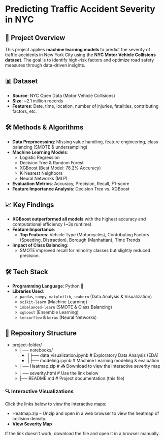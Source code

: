 # Predicting Traffic Accident Severity in NYC

## 🚀 Project Overview
This project applies **machine learning models** to predict the severity of traffic accidents in New York City using the **NYC Motor Vehicle Collisions dataset**. The goal is to identify high-risk factors and optimize road safety measures through data-driven insights.

## 📊 Dataset
- **Source**: NYC Open Data (Motor Vehicle Collisions)
- **Size**: ~2.1 million records
- **Features**: Date, time, location, number of injuries, fatalities, contributing factors, etc.

## 🛠️ Methods & Algorithms
- **Data Preprocessing**: Missing value handling, feature engineering, class balancing (SMOTE & undersampling)
- **Machine Learning Models**:
  - Logistic Regression
  - Decision Tree & Random Forest
  - XGBoost (Best Model: 78.2% Accuracy)
  - K-Nearest Neighbors
  - Neural Networks (MLP)
- **Evaluation Metrics**: Accuracy, Precision, Recall, F1-score
- **Feature Importance Analysis**: Decision Tree vs. XGBoost

## 📈 Key Findings
- **XGBoost outperformed all models** with the highest accuracy and computational efficiency (~3s runtime).
- **Feature Importance**:
  - **Top Features**: Vehicle Type (Motorcycles), Contributing Factors (Speeding, Distraction), Borough (Manhattan), Time Trends
- **Impact of Class Balancing**:
  - SMOTE improved recall for minority classes but slightly reduced precision.

## 🛠️ Tech Stack
- **Programming Language**: Python 🐍
- **Libraries Used**:
  - `pandas`, `numpy`, `matplotlib`, `seaborn` (Data Analysis & Visualization)
  - `scikit-learn` (Machine Learning)
  - `imbalanced-learn` (SMOTE & Class Balancing)
  - `xgboost` (Ensemble Learning)
  - `tensorflow` & `keras` (Neural Networks)

## 📂 Repository Structure
 - project-folder/ 
    - │── notebooks/  
       - │├── data_visualization.ipynb # Exploratory Data Analysis (EDA) 
       - │├── modeling.ipynb           # Machine Learning modeling & evaluation
    - │── Heatmap.zip                  # 📥 Download to view the interactive severity map
    - │── severity.html                # Use the link below
    - |── README.md # Project documentation (this file)

### 🔍 Interactive Visualizations
Click the links below to view the interactive maps:
- Heatmap.zip – Unzip and open in a web browser to view the heatmap of collision density.
- **[View Severity Map](https://raw.githack.com/ltungtse/295_Final_W2025/refs/heads/main/severity.html)**

If the link doesn’t work, download the file and open it in a browser manually.

